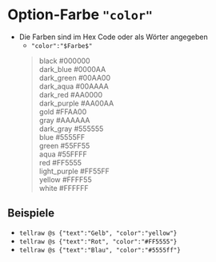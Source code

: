 # Option-Farbe ``` "color" ```
* Die Farben sind im Hex Code oder als Wörter angegeben
    * ``` "color":"$Farbe$" ```
  > black #000000  
  > dark_blue #0000AA  
  > dark_green #00AA00  
  > dark_aqua #00AAAA  
  > dark_red #AA0000  
  > dark_purple #AA00AA  
  > gold #FFAA00  
  > gray #AAAAAA  
  > dark_gray #555555  
  > blue #5555FF  
  > green #55FF55  
  > aqua #55FFFF  
  > red #FF5555  
  > light_purple #FF55FF  
  > yellow #FFFF55  
  > white #FFFFFF

 ## Beispiele
 * ``` tellraw @s {"text":"Gelb", "color":"yellow"} ```
 * ``` tellraw @s {"text":"Rot", "color":"#FF5555"} ```
 * ``` tellraw @s {"text":"Blau", "color":"#5555ff"} ```
